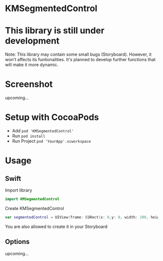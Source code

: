 # KMSegmentedControl



# This library is still under development

Note: This library may contain some small bugs (Storyboard). However, it won't affects its funtionalities. It's planned
to develop further functions that will make it more dynamic.

# Screenshot

upcoming...

# Setup with CocoaPods

- Add ```pod 'KMSegmentedControl' ```
- Run ```pod install```
- Run Project ```pod 'YourApp'.xcworkspace```

# Usage

## Swift

Import library

```swift 
import KMSegmentedControl
```

Create KMSegmentedControl

```swift
var segmentedControl = UIView(frame: CGRect(x: 0,y: 0, width: 200, height: 50))
```

You are also allowed to create it in your Storyboard

## Options

upcoming...
